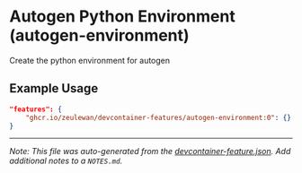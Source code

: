 
# Autogen Python Environment (autogen-environment)

Create the python environment for autogen

## Example Usage

```json
"features": {
    "ghcr.io/zeulewan/devcontainer-features/autogen-environment:0": {}
}
```





---

_Note: This file was auto-generated from the [devcontainer-feature.json](https://github.com/zeulewan/devcontainer-features/blob/main/src/autogen-environment/devcontainer-feature.json).  Add additional notes to a `NOTES.md`._
